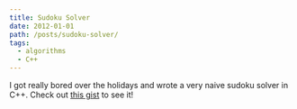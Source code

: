 ```yaml
---
title: Sudoku Solver
date: 2012-01-01
path: /posts/sudoku-solver/
tags:
  - algorithms
  - C++
---
```


I got really bored over the holidays and wrote a very naive sudoku solver in C++. Check out [this gist](https://gist.github.com/Stonelinks/1522578) to see it!
